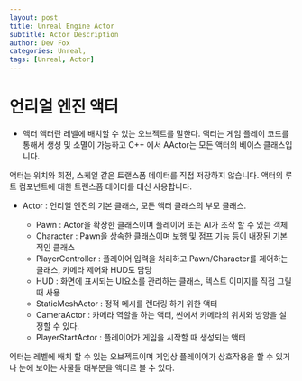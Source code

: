 ```yaml
---
layout: post
title: Unreal Engine Actor
subtitle: Actor Description
author: Dev Fox
categories: Unreal, 
tags: [Unreal, Actor]
---
```


# 언리얼 엔진 액터

- 액터 
액터란 레벨에 배치할 수 있는 오브젝트를 말한다. 액터는 게임 플레이 코드를 통해서 생성 및 소멸이 가능하고 C++ 에서 AActor는 모든 액터의 베이스 클래스입니다.

액터는 위치와 회전, 스케일 같은 트랜스폼 데이터를 직접 저장하지 않습니다.
액터의 루트 컴포넌트에 대한 트랜스폼 데이터를 대신 사용합니다.


- Actor             : 언리얼 엔진의 기본 클래스, 모든 액터 클래스의 부모 클래스.

    - Pawn              : Actor을 확장한 클래스이며 플레이어 또는 AI가 조작 할 수 있는 객체
    - Character         : Pawn을 상속한 클래스이며 보행 및 점프 기능 등이 내장된 기본적인 클래스
    - PlayerController  : 플레이어 입력을 처리하고 Pawn/Character를 제어하는 클래스, 카메라 제어와 HUD도 담당
    - HUD               : 화면에 표시되는 UI요소를 관리하는 클래스, 텍스트 이미지를 직접 그릴때 사용
    - StaticMeshActor   : 정적 메시를 렌더링 하기 위한 액터
    - CameraActor       : 카메라 역할을 하는 액터, 씬에서 카메라의 위치와 방향을 설정할 수 있다.
    - PlayerStartActor  : 플레이어가 게임을 시작할 때 생성되는 액터

엑터는 레벨에 배치 할 수 있는 오브젝트이며 게임상 플레이어가 상호작용을 할 수 있거나 눈에 보이는 사물들 대부분을 액터로 볼 수 있다.